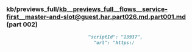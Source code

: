 ### kb/previews_full/kb__previews_full__flows__service-first__master-and-slot@guest.har.part026.md.part001.md (part 002)

```md
                              "scriptId": "13937",
                                "url": "https:/
```

```
